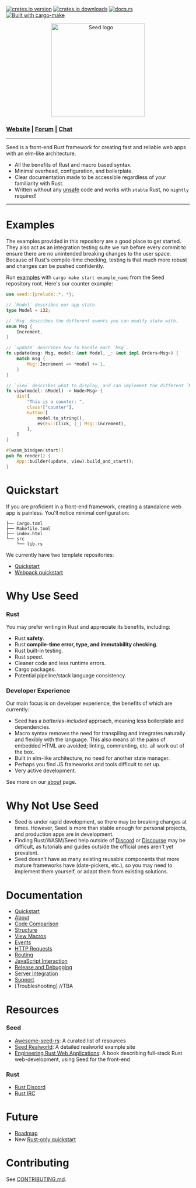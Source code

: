 [![crates.io version](https://meritbadge.herokuapp.com/seed)](https://crates.io/crates/seed)
[![crates.io downloads](https://img.shields.io/crates/d/seed.svg)](https://crates.io/crates/seed)
[![docs.rs](https://docs.rs/seed/badge.svg)](https://docs.rs/seed)
[![Built with cargo-make](https://sagiegurari.github.io/cargo-make/assets/badges/cargo-make.svg)](https://sagiegurari.github.io/cargo-make)

<p align="center">
  <img src="/seed_branding/seed_logo.svg" width="256" title="Seed logo">
</p>

### [Website](https://seed-rs.org) | [Forum](https://seed.discourse.group) | [Chat](https://discord.gg/JHHcHp5)
---
Seed is a front-end Rust framework for creating fast and reliable web apps with an elm-like architecture.

- All the benefits of Rust and macro based syntax.
- Minimal overhead, configuration, and boilerplate.
- Clear documentation made to be accessible regardless of your familiarity with Rust.
- Written without any [unsafe](https://doc.rust-lang.org/book/ch19-01-unsafe-rust.html) code and works with `stable` Rust, no `nightly` required!

---

# Examples
The examples provided in this repository are a good place to get started. They also act as an integration testing suite we run before every commit to ensure there are no unintended breaking changes to the user space. Because of Rust's compile-time checking, testing is that much more robust and changes can be pushed confidently.

Run [examples](examples/) with `cargo make start example_name` from the Seed repository root. Here's our counter example:

```rust
use seed::{prelude::*, *};

// `Model` describes our app state.
type Model = i32;

// `Msg` describes the different events you can modify state with.
enum Msg {
    Increment,
}

// `update` describes how to handle each `Msg`.
fn update(msg: Msg, model: &mut Model, _: &mut impl Orders<Msg>) {
    match msg {
        Msg::Increment => *model += 1,
    }
}

// `view` describes what to display, and can implement the different `Msg`s you define.
fn view(model: &Model) -> Node<Msg> {
    div![
        "This is a counter: ",
        class!["counter"],
        button![
            model.to_string(),
            ev(Ev::Click, |_| Msg::Increment),
        ],
    ]
}

#[wasm_bindgen(start)]
pub fn render() {
    App::builder(update, view).build_and_start();
}
```

# Quickstart
If you are proficient in a front-end framework, creating a standalone web app is painless. You'll notice minimal configuration:

```
├── Cargo.toml
├── Makefile.toml
├── index.html
└── src
    └── lib.rs
```

We currently have two template repositories:
- [Quickstart](https://github.com/seed-rs/seed-quickstart)
- [Webpack quickstart](https://github.com/seed-rs/seed-quickstart-webpack)

# Why Use Seed

### Rust
You may prefer writing in Rust and appreciate its benefits, including:
- Rust **safety**.
- Rust **compile-time error, type, and immutability checking**.
- Rust built-in testing.
- Rust speed.
- Cleaner code and less runtime errors.
- Cargo packages.
- Potential pipeline/stack language consistency.

### Developer Experience
Our main focus is on developer experience, the benefits of which are currently:
- Seed has a *batteries-included* approach, meaning less boilerplate and dependencies.
- Macro syntax removes the need for transpiling and integrates naturally and flexibly with the language. This also means all the pains of embedded HTML are avoided; linting, commenting, etc. all work out of the box.
- Built in elm-like architecture, no need for another state manager.
- Perhaps you find JS frameworks and tools difficult to set up.
- Very active development.

See more on our [about](https://seed-rs.org/guide/about) page.

# Why Not Use Seed
- Seed is under rapid development, so there may be breaking changes at times. However, Seed is more than stable enough for personal projects, and production apps are in development.
- Finding Rust/WASM/Seed help outside of [Discord](https://discord.gg/JHHcHp5) or [Discourse](https://seed.discourse.group) may be difficult, as tutorials and guides outside the official ones aren't yet prevalent.
- Seed doesn't have as many existing reusable components that more mature frameworks have (date-pickers, etc.), so you may need to implement them yourself, or adapt them from existing solutions.

# Documentation
- [Quickstart](https://seed-rs.org/guide/quickstart)
- [About](https://seed-rs.org/guide/about)
- [Code Comparison](https://seed-rs.org/guide/code-comparison)
- [Structure](https://seed-rs.org/guide/structure)
- [View Macros](https://seed-rs.org/guide/view)
- [Events](https://seed-rs.org/guide/events)
- [HTTP Requests](https://seed-rs.org/guide/http-requests-and-state)
- [Routing](https://seed-rs.org/guide/routing)
- [JavaScript Interaction](https://seed-rs.org/guide/javascript-interaction)
- [Release and Debugging](https://seed-rs.org/guide/release-and-debugging)
- [Server Integration](https://seed-rs.org/guide/server-integration)
- [Support](https://seed-rs.org/guide/support)
- [Troubleshooting] //TBA

# Resources
### Seed
- [Awesome-seed-rs](https://github.com/seed-rs/awesome-seed-rs): A curated list of resources
- [Seed Realworld](https://github.com/seed-rs/seed-rs-realworld): A detailed realworld example site
- [Engineering Rust Web Applications](https://erwabook.com/intro/): A book describing full-stack Rust web-development, using Seed for the front-end

### Rust
- [Rust Discord](https://discordapp.com/invite/rust-lang)
- [Rust IRC](https://www.irccloud.com/invite?channel=%23%23rust&hostname=chat.freenode.net&port=6697&ssl=1)

# Future
- [Roadmap](https://github.com/seed-rs/seed/milestones)
- New [Rust-only quickstart](https://github.com/MartinKavik/seeder)

# Contributing
See [CONTRIBUTING.md](CONTRIBUTING.md).
